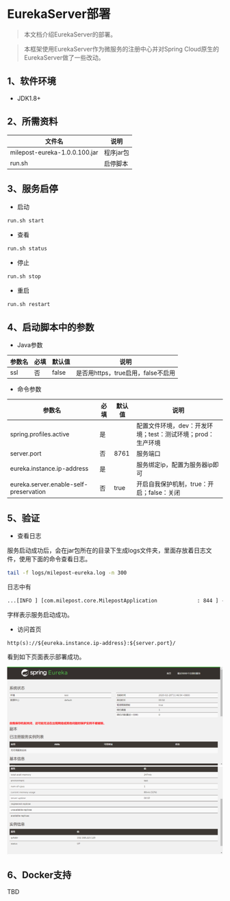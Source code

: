 # EurekaServer部署

> 本文档介绍EurekaServer的部署。

> 本框架使用EurekaServer作为微服务的注册中心并对Spring Cloud原生的EurekaServer做了一些改动。

## 1、软件环境
* JDK1.8+

## 2、所需资料

| 文件名                     | 说明       |
| -------------------------- | ---------- |
| milepost-eureka-1.0.0.100.jar | 程序jar包 |
| run.sh                     | 启停脚本   |

## 3、服务启停

* 启动

```bash
run.sh start
```

* 查看

```bash
run.sh status
```

* 停止

```bash
run.sh stop
```

* 重启

```bash
run.sh restart
```

##  4、启动脚本中的参数
* Java参数

| 参数名 | 必填 | 默认值 | 说明 |
| -------| ----| ------| ---- |
| ssl   | 否   |false  |是否用https，true启用，false不启用|


* 命令参数

| 参数名                      | 必填 | 默认值 | 说明                                                         |
| ---------------------------| ---- | ------ | ------------------------------------------------------------ |
|spring.profiles.active|是|  |配置文件环境，dev：开发环境；test：测试环境；prod：生产环境|
|server.port|否|8761|服务端口|
|eureka.instance.ip-address|是|  |服务绑定ip，配置为服务器ip即可|
|eureka.server.enable-self-preservation|    否| true|    开启自我保护机制，true：开启；false：关闭|

## 5、验证


* 查看日志

服务启动成功后，会在jar包所在的目录下生成logs文件夹，里面存放着日志文件，使用下面的命令查看日志。
```bash
tail -f logs/milepost-eureka.log -n 300
```
日志中有
```html
...[INFO ] [com.milepost.core.MilepostApplication             : 844 ] - 服务启动完毕。
```
字样表示服务启动成功。

* 访问首页

```
http(s)://${eureka.instance.ip-address}:${server.port}/
```
看到如下页面表示部署成功。

![images/1.png](images/1.png)
![images/2.png](images/2.png)

## 6、Docker支持

TBD